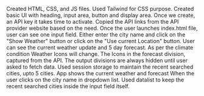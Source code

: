 Created HTML, CSS, and JS files.
Used Tailwind for CSS purpose.
Created basic UI with heading, input area, button and display area.
Once we create, an API key it takes time to activate.
Copied the API links from the API provider website based on the need.
Once the user launches index.html file, user can see one input field.
Either enter the city name and click on the "Show Weather" button or click on the "Use current Location" button.
User can see the current weather update and 5 day forecast.
As per the climate condition Weather Icons will change.
The Icons in the forecast division, captured from the API.
The output divisions are always hidden until user asked to fetch data.
Used session storage to maintain the recent searched cities, upto 5 cities.
App shows the current weather and forecast When the user clicks on the city name in dropdown list.
Used datalist to keep the recent searched cities inside the input field itself.
